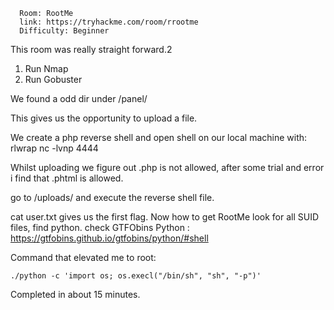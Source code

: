 ```
  Room: RootMe
  link: https://tryhackme.com/room/rrootme
  Difficulty: Beginner
```

This room was really straight forward.2
1. Run Nmap
2. Run Gobuster

We found a odd dir under /panel/

This gives us the opportunity to upload a file.

  We create a php reverse shell and open shell on our local machine with:
    rlwrap nc -lvnp 4444


Whilst uploading we figure out .php is not allowed, after some trial and error i find that .phtml is allowed.

go to /uploads/ and execute the reverse shell file.


cat user.txt gives us the first flag. Now how to get RootMe
  look for all SUID files, find python.
  check GTFObins
Python : https://gtfobins.github.io/gtfobins/python/#shell

Command that elevated me to root:
  ```
  ./python -c 'import os; os.execl("/bin/sh", "sh", "-p")'
  ```

Completed in about 15 minutes.
